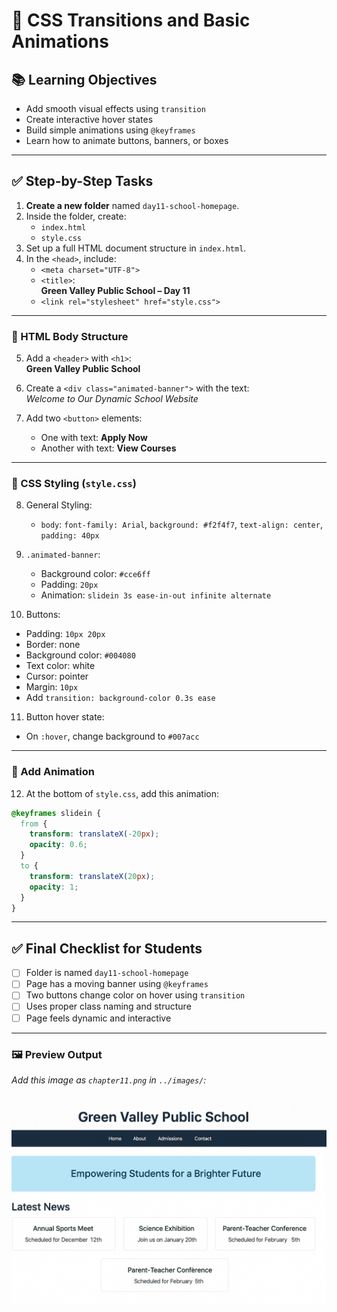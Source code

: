 # 📘 CSS Transitions and Basic Animations

## 📚 Learning Objectives
- Add smooth visual effects using `transition`
- Create interactive hover states
- Build simple animations using `@keyframes`
- Learn how to animate buttons, banners, or boxes

---

## ✅ Step-by-Step Tasks

1. **Create a new folder** named `day11-school-homepage`.
2. Inside the folder, create:
   - `index.html`
   - `style.css`
3. Set up a full HTML document structure in `index.html`.
4. In the `<head>`, include:
   - `<meta charset="UTF-8">`
   - `<title>`:  
     **Green Valley Public School – Day 11**
   - `<link rel="stylesheet" href="style.css">`

---

### 🔹 HTML Body Structure

5. Add a `<header>` with `<h1>`:  
   **Green Valley Public School**

6. Create a `<div class="animated-banner">` with the text:  
   *Welcome to Our Dynamic School Website*

7. Add two `<button>` elements:
   - One with text: **Apply Now**
   - Another with text: **View Courses**

---

### 🔹 CSS Styling (`style.css`)

8. General Styling:
   - `body`: `font-family: Arial`, `background: #f2f4f7`, `text-align: center`, `padding: 40px`

9. `.animated-banner`:
   - Background color: `#cce6ff`
   - Padding: `20px`
   - Animation: `slidein 3s ease-in-out infinite alternate`

10. Buttons:
   - Padding: `10px 20px`
   - Border: none
   - Background color: `#004080`
   - Text color: white
   - Cursor: pointer
   - Margin: `10px`
   - Add `transition: background-color 0.3s ease`

11. Button hover state:
   - On `:hover`, change background to `#007acc`

---

### 🔹 Add Animation

12. At the bottom of `style.css`, add this animation:

```css
@keyframes slidein {
  from {
    transform: translateX(-20px);
    opacity: 0.6;
  }
  to {
    transform: translateX(20px);
    opacity: 1;
  }
}
```

---

## ✅ Final Checklist for Students

- [ ] Folder is named `day11-school-homepage`
- [ ] Page has a moving banner using `@keyframes`
- [ ] Two buttons change color on hover using `transition`
- [ ] Uses proper class naming and structure
- [ ] Page feels dynamic and interactive

---

### 🖼️ Preview Output

*Add this image as `chapter11.png` in `../images/`:*

![chapter11](../images/chapter11.png)
